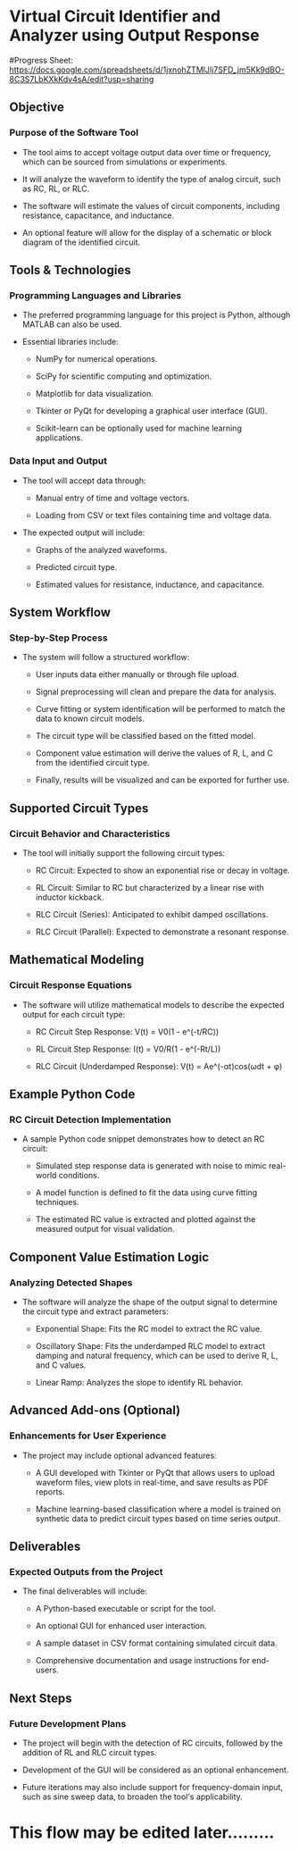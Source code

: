 # Virtual Circuit Identifier and Analyzer using Output Response
#Progress Sheet: https://docs.google.com/spreadsheets/d/1jxnohZTMlJIj7SFD_jm5Kk9dBO-8C3S7LbKXkKdv4sA/edit?usp=sharing
## Objective

### Purpose of the Software Tool

- The tool aims to accept voltage output data over time or frequency, which can be sourced from simulations or experiments.

- It will analyze the waveform to identify the type of analog circuit, such as RC, RL, or RLC.

- The software will estimate the values of circuit components, including resistance, capacitance, and inductance.

- An optional feature will allow for the display of a schematic or block diagram of the identified circuit.

## Tools & Technologies

### Programming Languages and Libraries

- The preferred programming language for this project is Python, although MATLAB can also be used.

- Essential libraries include:

	- NumPy for numerical operations.

	- SciPy for scientific computing and optimization.

	- Matplotlib for data visualization.

	- Tkinter or PyQt for developing a graphical user interface (GUI).

	- Scikit-learn can be optionally used for machine learning applications.

### Data Input and Output

- The tool will accept data through:

	- Manual entry of time and voltage vectors.

	- Loading from CSV or text files containing time and voltage data.

- The expected output will include:

	- Graphs of the analyzed waveforms.

	- Predicted circuit type.

	- Estimated values for resistance, inductance, and capacitance.

## System Workflow

### Step-by-Step Process

- The system will follow a structured workflow:

	- User inputs data either manually or through file upload.

	- Signal preprocessing will clean and prepare the data for analysis.

	- Curve fitting or system identification will be performed to match the data to known circuit models.

	- The circuit type will be classified based on the fitted model.

	- Component value estimation will derive the values of R, L, and C from the identified circuit type.

	- Finally, results will be visualized and can be exported for further use.

## Supported Circuit Types

### Circuit Behavior and Characteristics

- The tool will initially support the following circuit types:

	- RC Circuit: Expected to show an exponential rise or decay in voltage.

	- RL Circuit: Similar to RC but characterized by a linear rise with inductor kickback.

	- RLC Circuit (Series): Anticipated to exhibit damped oscillations.

	- RLC Circuit (Parallel): Expected to demonstrate a resonant response.

## Mathematical Modeling

### Circuit Response Equations

- The software will utilize mathematical models to describe the expected output for each circuit type:

	- RC Circuit Step Response: V(t) = V0(1 - e^(-t/RC))

	- RL Circuit Step Response: I(t) = V0/R(1 - e^(-Rt/L))

	- RLC Circuit (Underdamped Response): V(t) = Ae^(-αt)cos(ωdt + φ)

## Example Python Code

### RC Circuit Detection Implementation

- A sample Python code snippet demonstrates how to detect an RC circuit:

	- Simulated step response data is generated with noise to mimic real-world conditions.

	- A model function is defined to fit the data using curve fitting techniques.

	- The estimated RC value is extracted and plotted against the measured output for visual validation.

## Component Value Estimation Logic

### Analyzing Detected Shapes

- The software will analyze the shape of the output signal to determine the circuit type and extract parameters:

	- Exponential Shape: Fits the RC model to extract the RC value.

	- Oscillatory Shape: Fits the underdamped RLC model to extract damping and natural frequency, which can be used to derive R, L, and C values.

	- Linear Ramp: Analyzes the slope to identify RL behavior.

## Advanced Add-ons (Optional)

### Enhancements for User Experience

- The project may include optional advanced features:

	- A GUI developed with Tkinter or PyQt that allows users to upload waveform files, view plots in real-time, and save results as PDF reports.

	- Machine learning-based classification where a model is trained on synthetic data to predict circuit types based on time series output.

## Deliverables

### Expected Outputs from the Project

- The final deliverables will include:

	- A Python-based executable or script for the tool.

	- An optional GUI for enhanced user interaction.

	- A sample dataset in CSV format containing simulated circuit data.

	- Comprehensive documentation and usage instructions for end-users.

## Next Steps

### Future Development Plans

- The project will begin with the detection of RC circuits, followed by the addition of RL and RLC circuit types.

- Development of the GUI will be considered as an optional enhancement.

- Future iterations may also include support for frequency-domain input, such as sine sweep data, to broaden the tool's applicability.

# This flow may be edited later.........
